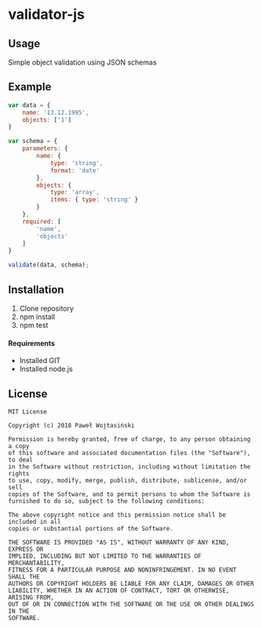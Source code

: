 # validator-js

## Usage
Simple object validation using JSON schemas
###

## Example
```javascript
var data = {
    name: '13.12.1995',
    objects: ['1']
}

var schema = {
    parameters: {
        name: {
            type: 'string',
            format: 'date'
        },
        objects: {
            type: 'array',
            items: { type: 'string' }
        }
    },
    required: [
        'name',
        'objects'
    ]
}

validate(data, schema);
```
###

## Installation
1) Clone repository
2) npm install
3) npm test


#### Requirements
- Installed GIT
- Installed node.js

###

## License
```text
MIT License

Copyright (c) 2018 Paweł Wojtasiński

Permission is hereby granted, free of charge, to any person obtaining a copy
of this software and associated documentation files (the "Software"), to deal
in the Software without restriction, including without limitation the rights
to use, copy, modify, merge, publish, distribute, sublicense, and/or sell
copies of the Software, and to permit persons to whom the Software is
furnished to do so, subject to the following conditions:

The above copyright notice and this permission notice shall be included in all
copies or substantial portions of the Software.

THE SOFTWARE IS PROVIDED "AS IS", WITHOUT WARRANTY OF ANY KIND, EXPRESS OR
IMPLIED, INCLUDING BUT NOT LIMITED TO THE WARRANTIES OF MERCHANTABILITY,
FITNESS FOR A PARTICULAR PURPOSE AND NONINFRINGEMENT. IN NO EVENT SHALL THE
AUTHORS OR COPYRIGHT HOLDERS BE LIABLE FOR ANY CLAIM, DAMAGES OR OTHER
LIABILITY, WHETHER IN AN ACTION OF CONTRACT, TORT OR OTHERWISE, ARISING FROM,
OUT OF OR IN CONNECTION WITH THE SOFTWARE OR THE USE OR OTHER DEALINGS IN THE
SOFTWARE.
```

###